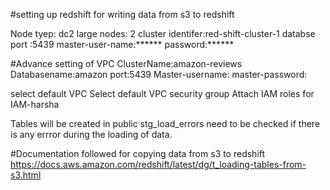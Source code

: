 #setting up redshift for writing data from s3 to redshift

Node tyep: dc2 large
nodes: 2
cluster identifer:red-shift-cluster-1
databse port :5439
master-user-name:******
password:******

#Advance setting of VPC
ClusterName:amazon-reviews
Databasename:amazon
port:5439
Master-username:
master-password:

select default VPC 
Select default VPC security group
Attach IAM roles for IAM-harsha


Tables will be created in public
stg_load_errors need to be checked if there is any errror during the loading of data.

#Documentation followed for copying data from s3 to redshift
https://docs.aws.amazon.com/redshift/latest/dg/t_loading-tables-from-s3.html